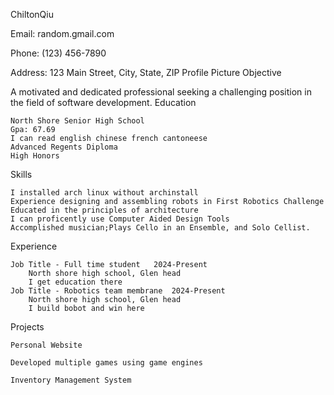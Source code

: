 ChiltonQiu

Email: random.gmail.com

Phone: (123) 456-7890

Address: 123 Main Street, City, State, ZIP
Profile Picture
Objective

A motivated and dedicated professional seeking a challenging position in the field of software development.
Education

    North Shore Senior High School
    Gpa: 67.69
    I can read english chinese french cantoneese
    Advanced Regents Diploma
    High Honors


Skills

    I installed arch linux without archinstall
    Experience designing and assembling robots in First Robotics Challenge
    Educated in the principles of architecture
    I can proficently use Computer Aided Design Tools
    Accomplished musician;Plays Cello in an Ensemble, and Solo Cellist.


Experience

    Job Title - Full time student	2024-Present
        North shore high school, Glen head
        I get education there
    Job Title - Robotics team membrane	2024-Present
        North shore high school, Glen head
        I build bobot and win here


Projects

    Personal Website

    Developed multiple games using game engines
    
    Inventory Management System
